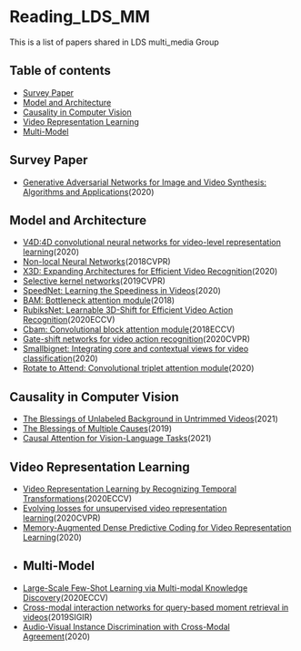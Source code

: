 # Reading\_LDS_MM
This is a list of papers shared in LDS multi_media Group
## Table of contents
- [Survey Paper](#1)
- [Model and Architecture](#2)
- [Causality in Computer Vision](#3)
- [Video Representation Learning](#4)
- [Multi-Model](#5)


## <h2 id="1">Survey Paper</h2>
- [Generative Adversarial Networks for Image and Video Synthesis: Algorithms and Applications](http://arxiv.org/abs/2008.02793)(2020)

## <h2 id="2">Model and Architecture</h2>
- [V4D:4D convolutional neural networks for video-level representation learning](http://arxiv.org/abs/2002.07442)(2020)
- [Non-local Neural Networks](http://openaccess.thecvf.com/content_cvpr_2018/papers/Wang_Non-Local_Neural_Networks_CVPR_2018_paper.pdf)(2018CVPR)
- [X3D: Expanding Architectures for Efficient Video Recognition](http://arxiv.org/abs/2004.04730)(2020)
- [Selective kernel networks](https://openaccess.thecvf.com/content_CVPR_2019/html/Li_Selective_Kernel_Networks_CVPR_2019_paper.html)(2019CVPR)
- [SpeedNet: Learning the Speediness in Videos](http://arxiv.org/abs/2004.06130)(2020)
- [BAM: Bottleneck attention module](http://arxiv.org/abs/1807.06514)(2018)
- [RubiksNet: Learnable 3D-Shift for Efficient Video Action Recognition](https://rubiksnet.stanford.edu/)(2020ECCV)
- [Cbam: Convolutional block attention module](https://openaccess.thecvf.com/content_ECCV_2018/html/Sanghyun_Woo_Convolutional_Block_Attention_ECCV_2018_paper.html)(2018ECCV)
- [Gate-shift networks for video action recognition](https://openaccess.thecvf.com/content_CVPR_2020/html/Sudhakaran_Gate-Shift_Networks_for_Video_Action_Recognition_CVPR_2020_paper.html)(2020CVPR)
- [Smallbignet: Integrating core and contextual views for video classification](https://arxiv.org/abs/2006.14582)(2020)
- [Rotate to Attend: Convolutional triplet attention module](http://arxiv.org/abs/2010.03045)(2020)

## <h2 id="3">Causality in Computer Vision</h2>
- [The Blessings of Unlabeled Background in Untrimmed Videos](http://arxiv.org/abs/2103.13183)(2021)
- [The Blessings of Multiple Causes](https://arxiv.org/abs/1805.06826)(2019)
- [Causal Attention for Vision-Language Tasks](https://arxiv.org/abs/2103.03493)(2021)

## <h2 id="4">Video Representation Learning</h2>
- [Video Representation Learning by Recognizing Temporal Transformations](http://arxiv.org/abs/2007.10730)(2020ECCV)
- [Evolving losses for unsupervised video representation learning](https://openaccess.thecvf.com/content_CVPR_2020/html/Piergiovanni_Evolving_Losses_for_Unsupervised_Video_Representation_Learning_CVPR_2020_paper.html)(2020CVPR)
- [Memory-Augmented Dense Predictive Coding for Video Representation Learning](http://arxiv.org/abs/2008.01065)(2020)
- ## <h2 id="5">Multi-Model</h2>
- [Large-Scale Few-Shot Learning via Multi-modal Knowledge Discovery](https://link.springer.com/chapter/10.1007/978-3-030-58607-2_42)(2020ECCV)
- [Cross-modal interaction networks for query-based moment retrieval in videos](http://arxiv.org/abs/1607.06215)(2019SIGIR)
- [Audio-Visual Instance Discrimination with Cross-Modal Agreement](http://arxiv.org/abs/2004.12943)(2020)
